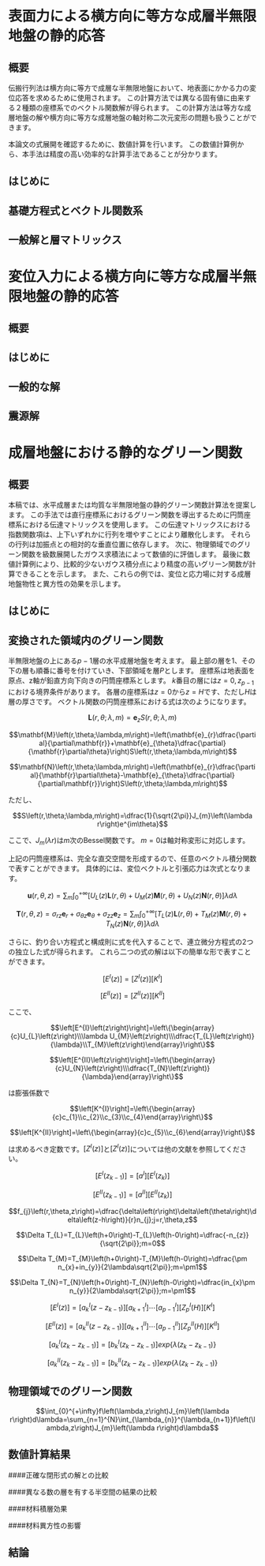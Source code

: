 表面力による横方向に等方な成層半無限地盤の静的応答
==================================================

概要
----

伝搬行列法は横方向に等方で成層な半無限地盤において、地表面にかかる力の変位応答を求めるために使用されます。
この計算方法では異なる固有値に由来する２種類の座標系でのベクトル関数解が得られます。
この計算方法は等方な成層地盤の解や横方向に等方な成層地盤の軸対称二次元変形の問題も扱うことができます。

本論文の式展開を確認するために、数値計算を行います。
この数値計算例から、本手法は精度の高い効率的な計算手法であることが分かります。

はじめに
--------

基礎方程式とベクトル関数系
--------------------------

一般解と層マトリックス
----------------------

変位入力による横方向に等方な成層半無限地盤の静的応答
====================================================

概要
----

はじめに
--------

一般的な解
----------

震源解
------

成層地盤における静的なグリーン関数
==================================

概要
----

本稿では、水平成層または均質な半無限地盤の静的グリーン関数計算法を提案します。
この手法では直行座標系におけるグリーン関数を導出するために円筒座標系における伝達マトリックスを使用します。
この伝達マトリックスにおける指数関数項は、上下いずれかに行列を増やすことにより離散化します。
それらの行列は加振点との相対的な垂直位置に依存します。
次に、物理領域でのグリーン関数を級数展開したガウス求積法によって数値的に評価します。
最後に数値計算例により、比較的少ないガウス積分点により精度の高いグリーン関数が計算できることを示します。
また、これらの例では、変位と応力場に対する成層地盤物性と異方性の効果を示します。

はじめに
--------

変換された領域内のグリーン関数
------------------------------

半無限地盤の上にある$p-1$層の水平成層地盤を考えます。
最上部の層を$1$、その下の層も順番に番号を付けていき、下部領域を層$P$とします。
座標系は地表面を原点、z軸が鉛直方向下向きの円筒座標系とします。
$k$番目の層には$z=0,z_{p-1}$における境界条件があります。
各層の座標系は$z=0$から$z=H$です、ただし$H$は層の厚さです。
ベクトル関数の円筒座標系における式は次のようになります。

$$\mathbf{L}\left(r,\theta;\lambda,m\right)=\mathbf{e}_{z}S\left(r,\theta;\lambda,m\right)$$

$$\mathbf{M}\left(r,\theta;\lambda,m\right)=\left(\mathbf{e}_{r}\dfrac{\partial}{\partial\mathbf{r}}+\mathbf{e}_{\theta}\dfrac{\partial}{\mathbf{r}\partial\theta}\right)S\left(r,\theta;\lambda,m\right)$$

$$\mathbf{N}\left(r,\theta;\lambda,m\right)=\left(\mathbf{e}_{r}\dfrac{\partial}{\mathbf{r}\partial\theta}-\mathbf{e}_{\theta}\dfrac{\partial}{\partial\mathbf{r}}\right)S\left(r,\theta;\lambda,m\right)$$

ただし、

$$S\left(r,\theta;\lambda,m\right)=\dfrac{1}{\sqrt{2\pi}}J_{m}\left(\lambda r\right)e^{im\theta}$$

ここで、$J_m(\lambda r)$は$m$次のBessel関数です。
$m=0$は軸対称変形に対応します。

上記の円筒座標系は、完全な直交空間を形成するので、任意のベクトル積分関数で表すことができます。
具体的には、変位ベクトルと引張応力は次式となります。

$$\mathbf{u}\left(r,\theta,z\right)=\sum_{m}\int_{0}^{+\infty}\left[U_{L}\left(z\right)\mathbf{L}\left(r,\theta\right)+U_{M}\left(z\right)\mathbf{M}\left(r,\theta\right)+U_{N}\left(z\right)\mathbf{N}\left(r,\theta\right)\right]\lambda d\lambda$$

$$\mathbf{T}\left(r,\theta,z\right)=\sigma_{rz}\mathbf{e}_{r}+\sigma_{\theta z}\mathbf{e}_{\theta}+\sigma_{zz}\mathbf{e}_{z}=\sum_{m}\int_{0}^{+\infty}\left[T_{L}\left(z\right)\mathbf{L}\left(r,\theta\right)+T_{M}\left(z\right)\mathbf{M}\left(r,\theta\right)+T_{N}\left(z\right)\mathbf{N}\left(r,\theta\right)\right]\lambda d\lambda$$

さらに、釣り合い方程式と構成則に式を代入することで、連立微分方程式の2つの独立した式が得られます。
これら二つの式の解は以下の簡単な形で表すことができます。

$$\left[E^{I}\left(z\right)\right]=\left[Z^{I}\left(z\right)\right]\left[K^{I}\right]$$

$$\left[E^{II}\left(z\right)\right]=\left[Z^{II}\left(z\right)\right]\left[K^{II}\right]$$

ここで、

$$\left[E^{I}\left(z\right)\right]=\left\{\begin{array}{c}U_{L}\left(z\right)\\\lambda U_{M}\left(z\right)\\\dfrac{T_{L}\left(z\right)}{\lambda}\\T_{M}\left(z\right)\end{array}\right\}$$

$$\left[E^{II}\left(z\right)\right]=\left\{\begin{array}{c}U_{N}\left(z\right)\\\dfrac{T_{N}\left(z\right)}{\lambda}\end{array}\right\}$$

は膨張係数で

$$\left[K^{I}\right]=\left\{\begin{array}{c}c_{1}\\c_{2}\\c_{3}\\c_{4}\end{array}\right\}$$

$$\left[K^{II}\right]=\left\{\begin{array}{c}c_{5}\\c_{6}\end{array}\right\}$$

は求めるべき定数です。$\left[Z^{I}\left(z\right)\right]$と$\left[Z^{I}\left(z\right)\right]$については他の文献を参照してください。

$$\left[E^{I}\left(z_{k-1}\right)\right]=\left[a^{I}\right]\left[E^{I}\left(z_{k}\right)\right]$$

$$\left[E^{II}\left(z_{k-1}\right)\right]=\left[a^{II}\right]\left[E^{II}\left(z_{k}\right)\right]$$

$$f_{j}\left(r,\theta,z\right)=\dfrac{\delta\left(r\right)\delta\left(\theta\right)\delta\left(z-h\right)}{r}n_{j};j=r,\theta,z$$

$$\Delta T_{L}=T_{L}\left(h+0\right)-T_{L}\left(h-0\right)=\dfrac{-n_{z}}{\sqrt{2\pi}};m=0$$

$$\Delta T_{M}=T_{M}\left(h+0\right)-T_{M}\left(h-0\right)=\dfrac{\pm n_{x}+in_{y}}{2\lambda\sqrt{2\pi}};m=\pm1$$

$$\Delta T_{N}=T_{N}\left(h+0\right)-T_{N}\left(h-0\right)=\dfrac{in_{x}\pm n_{y}}{2\lambda\sqrt{2\pi}};m=\pm1$$

$$\left[E^{I}\left(z\right)\right]=\left[a_{k}^{I}\left(z-z_{k-1}\right)\right]\left[a_{k+1}^{I}\right]\cdots\left[a_{p-1}^{I}\right]\left[Z_{p}^{I}\left(H\right)\right]\left[K^{I}\right]$$

$$\left[E^{II}\left(z\right)\right]=\left[a_{k}^{II}\left(z-z_{k-1}\right)\right]\left[a_{k+1}^{II}\right]\cdots\left[a_{p-1}^{II}\right]\left[Z_{p}^{II}\left(H\right)\right]\left[K^{II}\right]$$

$$\left[a_{k}^{I}\left(z_{k}-z_{k-1}\right)\right]=\left[b_{k}^{I}\left(z_{k}-z_{k-1}\right)\right]exp\left\{ \lambda\left(z_{k}-z_{k-1}\right)\right\}$$

$$\left[a_{k}^{II}\left(z_{k}-z_{k-1}\right)\right]=\left[b_{k}^{II}\left(z_{k}-z_{k-1}\right)\right]exp\left\{ \lambda\left(z_{k}-z_{k-1}\right)\right\}$$

物理領域でのグリーン関数
------------------------

$$\int_{0}^{+\infty}f\left(\lambda,z\right)J_{m}\left(\lambda r\right)d\lambda=\sum_{n=1}^{N}\int_{\lambda_{n}}^{\lambda_{n+1}}f\left(\lambda,z\right)J_{m}\left(\lambda r\right)d\lambda$$

数値計算結果
------------

####正確な閉形式の解との比較

####異なる数の層を有する半空間の結果の比較

####材料積層効果

####材料異方性の影響

結論
----


